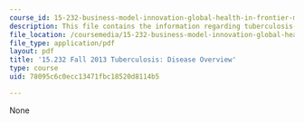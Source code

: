 ```yaml
---
course_id: 15-232-business-model-innovation-global-health-in-frontier-markets-fall-2013
description: This file contains the information regarding tuberculosis- disease overview.
file_location: /coursemedia/15-232-business-model-innovation-global-health-in-frontier-markets-fall-2013/78095c6c0ecc13471fbc18520d8114b5_MIT15_232F13_a1_tb_03.pdf
file_type: application/pdf
layout: pdf
title: '15.232 Fall 2013 Tuberculosis: Disease Overview'
type: course
uid: 78095c6c0ecc13471fbc18520d8114b5

---
```

None